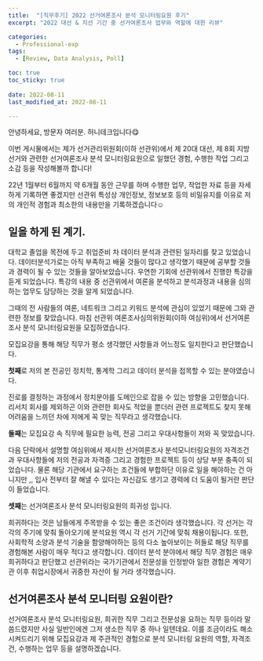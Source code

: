 ```yaml
---
title:  "[직무후기] 2022 선거여론조사 분석 모니터링요원 후기" 
excerpt: "2022 대선 & 지선 기간 중 선거여론조사 업무와 역할에 대한 리뷰"

categories:
  - Professional-exp
tags:
  - [Review, Data Analysis, Poll]

toc: true
toc_sticky: true
 
date: 2022-08-11
last_modified_at: 2022-08-11

---
```


안녕하세요, 방문자 여러분. 허니테크입니다😋 

이번 게시물에서는 제가 선거관리위원회(이하 선관위)에서 제 20대 대선, 제 8회 지방선거와 관련한 선거여론조사 분석 모니터링요원으로 일했던 경험, 수행한 작업 그리고 소감 등을 작성해볼까 합니다! 

22년 1월부터 6월까지 약 6개월 동안 근무를 하며 수행한 업무, 작업한 자료 등을 자세하게 기록하면 좋겠지만 선관위 특성상 개인정보, 정보보호 등의 비밀유지를 이유로 저의 개인적 경험과 최소한의 내용만을 기록하겠습니다☺️

## 일을 하게 된 계기. 

대학교 졸업을 목전에 두고 취업준비 차 데이터 분석과 관련된 일자리를 찾고 있었습니다. 데이터분석가로는 아직 부족하고 배울 것들이 많다고 생각했기 때문에 공부할 것들과 경력이 될 수 있는 것들을 알아보았습니다. 우연한 기회에 선관위에서 진행한 특강을 듣게 되었습니다. 특강의 내용 중 선관위에서 여론을 분석하고 분석과정과 내용을 심의하는 업무도 담당하는 것을 알게 되었습니다. 

그때의 전 사람들의 여론, 네트워크 그리고 키워드 분석에 관심이 있었기 때문에 그와 관련한 정보를 찾았습니다. 마침 선관위 여론조사심의위원회(이하 여심위)에서 선거여론조사 분석 모니터링요원을 모집하였습니다. 

모집요강을 통해 해당 직무가 평소 생각했던 사항들과 어느정도 일치한다고 판단했습니다. 

**첫째**로 저의 본 전공인 정치학, 통계학 그리고 데이터 분석을 접목할 수 있는 분야였습니다. 

진로를 결정하는 과정에서 정치분야를 도메인으로 잡을 수 있는 방향을 고민했습니다. 리서치 회사를 제외하곤 이와 관련한 회사도 적었을 뿐더러 관련 프로젝트도 찾지 못해 어려움을 느끼던 차에 저에게 꼭 맞는 직무라고 생각했습니다.

**둘째**는 모집요강 속 직무에 필요한 능력, 전공 그리고 우대사항들이 저와 꼭 맞았습니다. 

다음 단락에서 설명할 여심위에서 제시한 선거여론조사 분석모니터링요원의 자격조건과 우대사항들에 저의 전공과 자격증 그리고 경험한 프로젝트 등이 상당 부분 충족이 되었습니다. 물론 해당 기관에서 요구하는 조건들에 부합하단 이유로 일을 해야하는 건 아니지만 ,, 입사 전부터 잘 해낼 수 있다는 자신감도 생기고 경력에 더 도움이 될거란 판단이 들었습니다. 

**셋째**는 선거여론조사 분석 모니터링요원의 희귀성 입니다. 

희귀하다는 것은 남들에게 주목받을 수 있는 좋은 조건이라 생각했습니다. 각 선거는 각각의 주기에 맞춰 돌아오기에 분석요원 역시 각 선거 기간에 맞춰 채용이됩니다. 또한, 사회학적 소양과 분석 기술을 함양해야하는 등의 다소 높아보이는 허들로 해당 직무를 경험해본 사람이 매우 적다고 생각합니다. 데이터 분석 분야에서 해당 직무 경험은 매우 희귀하다고 판단했고 선관위라는 국가기관에서 전문성을 인정받아 일한 경험은 계약기관 이후 취업시장에서 귀중한 자산이 될 거라 생각했습니다. 

## 선거여론조사 분석 모니터링 요원이란?

선거여론조사 분석 모니터링요원, 희귀한 직무 그리고 전문성을 요하는 직무 등이라 말씀드렸지만 사실 일반인에겐 그저 생소한 직무 중 하나 일텐데요. 이를 조금이라도 해소 시켜드리기 위해 모집요강과 제 주관적인 경험으로 분석 모니터링 요원의 역할, 자격조건, 수행하는 업무 등을 설명하겠습니다. 

